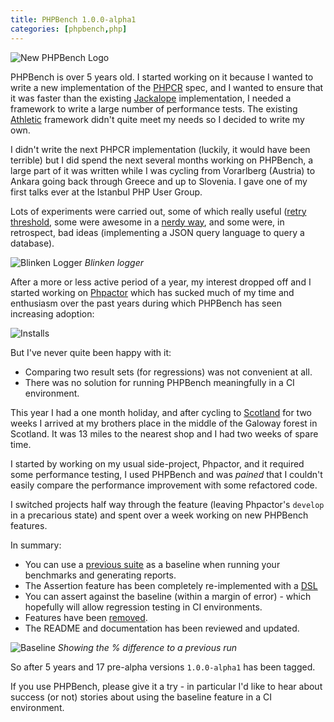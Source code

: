 ```yaml
--- 
title: PHPBench 1.0.0-alpha1
categories: [phpbench,php]
---
```


![New PHPBench Logo](/images/2020-09-09/logo.png)

PHPBench is over 5 years old. I started working on it because I wanted to
write a new implementation of the [PHPCR](http://phpcr.github.io/) spec, and I
wanted to ensure that it was faster than the existing
[Jackalope](http://jackalope.github.io/) implementation, I needed a framework
to write a large number of performance tests. The existing
[Athletic](https://github.com/polyfractal/athletic) framework didn't quite
meet my needs so I decided to write my own.

I didn't write the next PHPCR implementation (luckily, it would have been
terrible) but I did spend the next several months working on PHPBench, a large
part of it was written while I was cycling from Vorarlberg (Austria) to
Ankara going back through Greece and up to Slovenia. I gave one of my first
talks ever at the Istanbul PHP User Group.

Lots of experiments were carried out, some of which really useful ([retry
threshold](https://phpbench.readthedocs.io/en/latest/benchmark-runner.html#progress-reporters), some were
awesome in a [nerdy
way](https://phpbench.readthedocs.io/en/latest/benchmark-runner.html#progress-reporters), and some were, in retrospect, bad ideas (implementing
a JSON query language to query a database).

![Blinken Logger](/images/2020-09-09/blinken.gif)
*Blinken logger*

After a more or less active period of a year, my interest dropped off and I
started working on [Phpactor](https://github.com/phpactor/phpactor) which has
sucked much of my time and enthusiasm over the past years during which
PHPBench has seen increasing adoption:

![Installs](/images/2020-09-09/packagist.png)

But I've never quite been happy with it:

- Comparing two result sets (for regressions) was not convenient at all.
- There was no solution for running PHPBench meaningfully in a CI environment.

This year I had a one month holiday, and after cycling to
[Scotland](https://www.dantleech.com/blog/categories/scotland2020/) for two
weeks I arrived at my brothers place in the middle of the Galoway forest in
Scotland. It was 13 miles to the nearest shop and I had two weeks of spare
time.

I started by working on my usual side-project, Phpactor, and it required some
performance testing, I used PHPBench and was _pained_ that I couldn't easily
compare the performance improvement with some refactored code. 

I switched projects half way through the feature (leaving Phpactor's `develop`
in a precarious state) and spent over a week working on new PHPBench features.

In summary:

- You can use a [previous
  suite](https://phpbench.readthedocs.io/en/latest/regression-testing.html) as
  a baseline when running your benchmarks and generating reports.
- The Assertion feature has been completely re-implemented with a [DSL](https://phpbench.readthedocs.io/en/latest/writing-benchmarks.html#assertions)
- You can assert against the baseline (within a margin of error) - which
  hopefully will allow regression testing in CI environments.
- Features have been
  [removed](https://github.com/phpbench/phpbench/issues/650).
- The README and documentation has been reviewed and updated.

![Baseline](/images/2020-09-09/baseline.png)
*Showing the % difference to a previous run*

So after 5 years and 17 pre-alpha versions `1.0.0-alpha1` has been tagged.

If you use PHPBench, please give it a try - in particular I'd like to hear
about success (or not) stories about using the baseline feature in a CI
environment.
